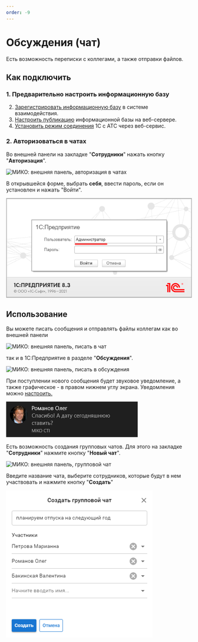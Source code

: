 ```yaml
---
order: -9
---
```


# Обсуждения (чат)
Есть возможность переписки с коллегами, а также отправки файлов.
## Как подключить
### 1. Предварительно настроить информационную базу
2. <a href='https://its.1c.ru/db/v8317doc#bookmark:dev:TI000001900' target="_blank">Зарегистрировать информационную базу</a> в системе взаимодействия.  
3. <a href='/faq/base-publishing' target="_blank">Настроить публикацию</a> информационной базы на веб-сервере.  
4. <a href='/root-guides/select-connection-mode' target="_blank">Установить режим соединения</a> 1С с АТС через веб-сервис.

### 2. Авторизоваться в чатах
Во внешней панели на закладке "**Сотрудники**" нажать кнопку "**Авторизация**".

<img class="miko-shadow img-zoomable"  
    src="/assets/panel/chat/cti_chat_3.png"
    data-original="/assets/panel/chat/cti_chat_3.png"
    srcset="/assets/panel/chat/cti_chat_3_prev.png 1x, /assets/panel/chat/cti_chat_3.png 2x" 
    alt="МИКО: внешняя панель, авторизация в чатах"
/> 

В открывшейся форме, выбрать **себя**, ввести пароль, если он установлен и нажать "Войти".

<img class="miko-shadow"  
    src="/assets/panel/chat/cti_chat_4.png"
    alt="МИКО: внешняя панель, авторизация в чатах"
/> 

## Использование
Вы можете писать сообщения и отправлять файлы коллегам как во внешней панели

<img class="miko-shadow img-zoomable"  
    src="/assets/panel/chat/cti_chat_1.png"
    data-original="/assets/panel/chat/cti_chat_1.png"
    srcset="/assets/panel/chat/cti_chat_1_prev.png 1x, /assets/panel/chat/cti_chat_1.png 2x" 
    alt="МИКО: внешняя панель, писать в чат"
/> 

так и в 1С:Предприятие в разделе "**Обсуждения**".

<img class="miko-shadow img-zoomable"  
    src="/assets/panel/chat/cti_chat_6.png"
    data-original="/assets/panel/chat/cti_chat_6.png"
    srcset="/assets/panel/chat/cti_chat_6_prev.png 1x, /assets/panel/chat/cti_chat_6.png 2x" 
    alt="МИКО: внешняя панель, писать в обсуждения"
/> 

При поступлении нового сообщения будет звуковое уведомление, а также графическое - в правом нижнем углу экрана. Уведомления можно [настроить.](../setup/#чаты)

<img class="miko-shadow"  
    src="/assets/panel/chat/cti_chat_5.png"
    alt="МИКО: внешняя панель, уведомление о сообщении"
/> 

Есть возможность создания групповых чатов.
Для этого на закладке "**Сотрудники**" нажмите кнопку "**Новый чат**".  

<img class="miko-shadow img-zoomable"  
    src="/assets/panel/chat/cti_chat_8.png"
    data-original="/assets/panel/chat/cti_chat_8.png"
    srcset="/assets/panel/chat/cti_chat_8_prev.png 1x, /assets/panel/chat/cti_chat_8.png 2x" 
    alt="МИКО: внешняя панель, групповой чат"
/>

Введите название чата, выберите сотрудников, которые будут в нем участвовать и нажмите кнопку "**Создать**"

<img class="miko-shadow"  
    src="/assets/panel/chat/cti_chat_7.png"
    alt="МИКО: внешняя панель, создание группового чата"
/> 

